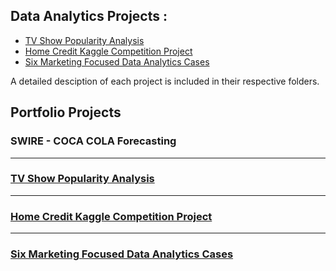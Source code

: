 ## Data Analytics Projects :

- [TV Show Popularity Analysis](https://github.com/asdelis/asdelis.github.io/tree/main/data_analytics_projects/tv_popularity_analysis)
- [Home Credit Kaggle Competition Project](https://github.com/asdelis/asdelis.github.io/tree/main/data_analytics_projects/home_credit_kaggle_competition)
- [Six Marketing Focused Data Analytics Cases](https://github.com/asdelis/asdelis.github.io/tree/main/data_analytics_projects/marketing_analytics_cases)

A detailed desciption of each project is included in their respective folders.


## Portfolio Projects

### SWIRE - COCA COLA Forecasting



---

### [TV Show Popularity Analysis](https://github.com/asdelis/asdelis.github.io/tree/main/data_analytics_projects/tv_popularity_analysis)



---

### [Home Credit Kaggle Competition Project](https://github.com/asdelis/asdelis.github.io/tree/main/data_analytics_projects/home_credit_kaggle_competition)



---

### [Six Marketing Focused Data Analytics Cases](https://github.com/asdelis/asdelis.github.io/tree/main/data_analytics_projects/marketing_analytics_cases)


